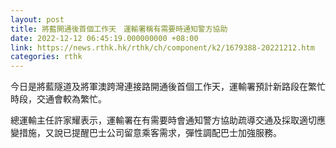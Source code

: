 ```yaml
---
layout: post
title: 將藍開通後首個工作天　運輸署稱有需要時通知警方協助
date: 2022-12-12 06:45:19.000000000 +08:00
link: https://news.rthk.hk/rthk/ch/component/k2/1679388-20221212.htm
categories: rthk
---
```


今日是將藍隧道及將軍澳跨灣連接路開通後首個工作天，運輸署預計新路段在繁忙時段，交通會較為繁忙。

總運輸主任許家耀表示，運輸署在有需要時會通知警方協助疏導交通及採取適切應變措施，又說已提醒巴士公司留意乘客需求，彈性調配巴士加強服務。
